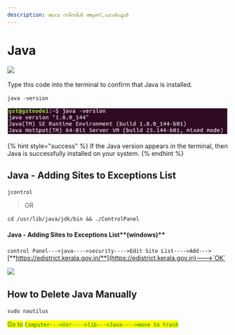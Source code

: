 ```yaml
---
description: ജാവ സിമ്പിൾ ആണ്,പവർഫുൾ
---
```


# Java

![](../.gitbook/assets/java\_original\_logo\_icon\_146458.png)



Type this code into the terminal to confirm that Java is installed.

```
java -version
```

![](../.gitbook/assets/java.JPG)

{% hint style="success" %}
If the Java version appears in the terminal, then Java is successfully installed on your system.
{% endhint %}

## Java - Adding Sites to Exceptions List

```
jcontrol
```

> OR &#x20;

```
cd /usr/lib/java/jdk/bin && ./ControlPanel
```

#### Java - Adding Sites to Exceptions List**(windows)**

`control Panel--->java---->security---->Edit Site List---->Add--->`[**https://edistrict.kerala.gov.in/**](https://edistrict.kerala.gov.in)--->`OK`

![](../.gitbook/assets/cmd.png)

## How to Delete Java Manually

```
sudo nautilus
```

<mark style="color:green;">Go to</mark> <mark style="color:green;"></mark><mark style="color:green;">`Computer--->Usr---->lib--->Java---->move to trash`</mark>

## &#x20;
